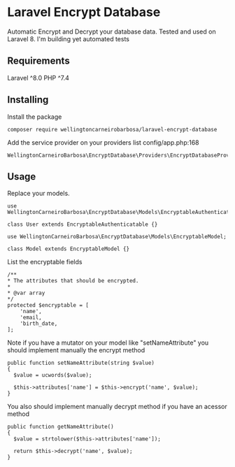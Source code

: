 # Laravel Encrypt Database
Automatic Encrypt and Decrypt your database data. Tested and used on Laravel 8. I'm building yet automated tests

## Requirements
Laravel ^8.0
PHP ^7.4

## Installing

Install the package
```
composer require wellingtoncarneirobarbosa/laravel-encrypt-database
```

Add the service provider on your providers list config/app.php:168
```
WellingtonCarneiroBarbosa\EncryptDatabase\Providers\EncryptDatabaseProvider::class,
```

## Usage

Replace your models. 
```
use WellingtonCarneiroBarbosa\EncryptDatabase\Models\EncryptableAuthenticatable;

class User extends EncryptableAuthenticatable {}
```

```
use WellingtonCarneiroBarbosa\EncryptDatabase\Models\EncryptableModel;

class Model extends EncryptableModel {}
```

List the encryptable fields
```
/**
* The attributes that should be encrypted.
*
* @var array
*/
protected $encryptable = [
    'name',
    'email,
    'birth_date,
];
```

Note if you have a mutator on your model like "setNameAttribute" you should implement manually the encrypt method

```
public function setNameAttribute(string $value)
{
  $value = ucwords($value);
  
  $this->attributes['name'] = $this->encrypt('name', $value);
}
```

You also should implement manually decrypt method if you have an acessor method

```
public function getNameAttribute()
{
  $value = strtolower($this->attributes['name']);
  
  return $this->decrypt('name', $value);
}

```

